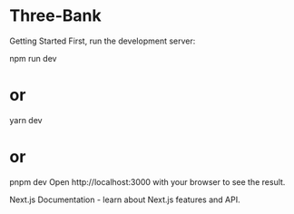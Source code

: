 # Three-Bank

Getting Started
First, run the development server:

npm run dev

# or

yarn dev

# or

pnpm dev
Open http://localhost:3000 with your browser to see the result.

Next.js Documentation - learn about Next.js features and API.
